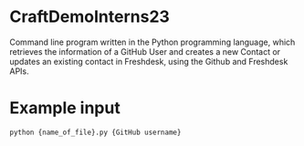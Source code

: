 # CraftDemoInterns23

Command line program written in the Python programming language, which retrieves the information of 
a GitHub User and creates a new Contact or updates an existing contact in Freshdesk, using the Github and Freshdesk APIs.

# Example input
```
python {name_of_file}.py {GitHub username}
```

